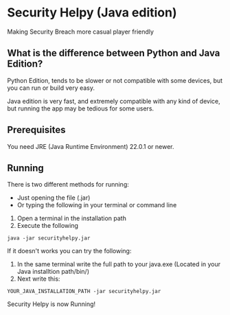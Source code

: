 # Security Helpy (Java edition)
Making Security Breach more casual player friendly

## What is the difference between Python and Java Edition?
Python Edition, tends to be slower or not compatible with some devices, but you can run or build very easy.

Java edition is very fast, and extremely compatible with any kind of device, but running the app may be tedious for some users.

## Prerequisites
You need JRE (Java Runtime Environment) 22.0.1 or newer.

## Running
There is two different methods for running:
- Just opening the file (.jar)
- Or typing the following in your terminal or command line

1. Open a terminal in the installation path
2. Execute the following

```
java -jar securityhelpy.jar
```

If it doesn't works you can try the following:
1. In the same terminal write the full path to your java.exe (Located in your Java installtion path/bin/)
2. Next write this:
```
YOUR_JAVA_INSTALLATION_PATH -jar securityhelpy.jar
```
Security Helpy is now Running!
